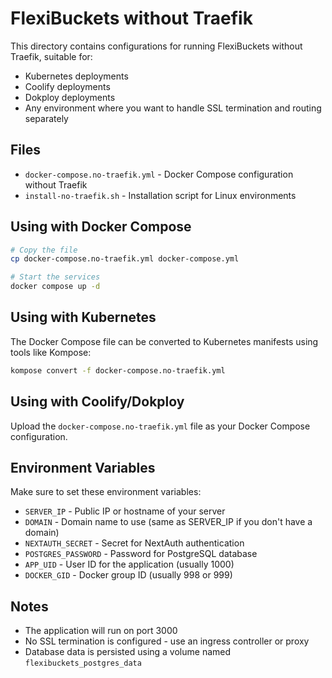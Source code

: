 # FlexiBuckets without Traefik

This directory contains configurations for running FlexiBuckets without Traefik, suitable for:

- Kubernetes deployments
- Coolify deployments
- Dokploy deployments
- Any environment where you want to handle SSL termination and routing separately

## Files

- `docker-compose.no-traefik.yml` - Docker Compose configuration without Traefik
- `install-no-traefik.sh` - Installation script for Linux environments

## Using with Docker Compose

```bash
# Copy the file
cp docker-compose.no-traefik.yml docker-compose.yml

# Start the services
docker compose up -d
```

## Using with Kubernetes

The Docker Compose file can be converted to Kubernetes manifests using tools like Kompose:

```bash
kompose convert -f docker-compose.no-traefik.yml
```

## Using with Coolify/Dokploy

Upload the `docker-compose.no-traefik.yml` file as your Docker Compose configuration.

## Environment Variables

Make sure to set these environment variables:

- `SERVER_IP` - Public IP or hostname of your server
- `DOMAIN` - Domain name to use (same as SERVER_IP if you don't have a domain)
- `NEXTAUTH_SECRET` - Secret for NextAuth authentication
- `POSTGRES_PASSWORD` - Password for PostgreSQL database
- `APP_UID` - User ID for the application (usually 1000)
- `DOCKER_GID` - Docker group ID (usually 998 or 999)

## Notes

- The application will run on port 3000
- No SSL termination is configured - use an ingress controller or proxy
- Database data is persisted using a volume named `flexibuckets_postgres_data` 